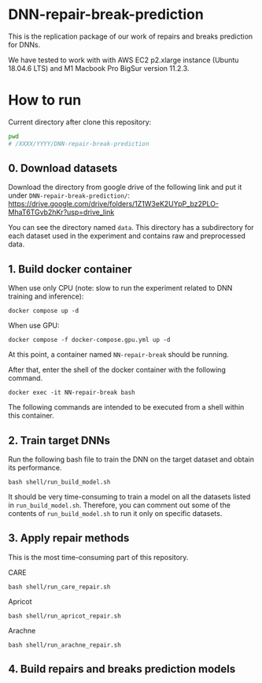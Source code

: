 # DNN-repair-break-prediction
This is the replication package of our work of repairs and breaks prediction for DNNs.

We have tested to work with with AWS EC2 p2.xlarge instance (Ubuntu 18.04.6 LTS) and M1 Macbook Pro BigSur version 11.2.3.

# How to run

Current directory after clone this repository:

```bash
pwd
# /XXXX/YYYY/DNN-repair-break-prediction
```

## 0. Download datasets
Download the directory from google drive of the following link and put it under `DNN-repair-break-prediction/`: https://drive.google.com/drive/folders/1Z1W3eK2UYpP_bz2PLO-MhaT6TGvb2hKr?usp=drive_link

You can see the directory named `data`.
This directory has a subdirectory for each dataset used in the experiment and contains raw and preprocessed data.


## 1. Build docker container
When use only CPU (note: slow to run the experiment related to DNN training and inference):
```shell
docker compose up -d
```

When use GPU:
```shell
docker compose -f docker-compose.gpu.yml up -d
``` 

At this point, a container named `NN-repair-break` should be running.

After that, enter the shell of the docker container with the following command.
```shell
docker exec -it NN-repair-break bash
```

The following commands are intended to be executed from a shell within this container.

## 2. Train target DNNs
Run the following bash file to train the DNN on the target dataset and obtain its performance.
```shell
bash shell/run_build_model.sh
``` 

It should be very time-consuming to train a model on all the datasets listed in `run_build_model.sh`.
Therefore, you can comment out some of the contents of `run_build_model.sh` to run it only on specific datasets.

## 3. Apply repair methods
This is the most time-consuming part of this repository.

CARE
```shell
bash shell/run_care_repair.sh
```

Apricot
```shell
bash shell/run_apricot_repair.sh
```

Arachne
```shell
bash shell/run_arachne_repair.sh
```

## 4. Build repairs and breaks prediction models
